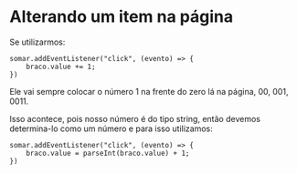 # Alterando um item na página

Se utilizarmos:

    somar.addEventListener("click", (evento) => {
        braco.value += 1;
    })

Ele vai sempre colocar o número 1 na frente do zero lá na página, 00, 001, 0011.

Isso acontece, pois nosso número é do tipo string, então devemos determina-lo como um número e para isso utilizamos:

    somar.addEventListener("click", (evento) => {
        braco.value = parseInt(braco.value) + 1;
    })


